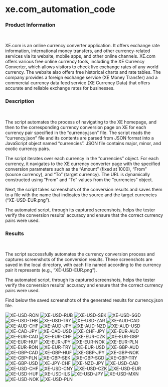 # xe.com_automation_code
<h3>Product Information</h3><br> <p> XE.com is an online currency converter application. It offers exchange rate information, international money transfers, and other currency-related services via its website, mobile apps, and other online channels.
XE.com offers various free online currency tools, including the XE Currency Converter, which allows visitors to check live exchange rates of any world currency. The website also offers free historical charts and rate tables. The company provides a foreign exchange service (XE Money Transfer) and a commercial currency data feed service (XE Currency Data) that offers accurate and reliable exchange rates for businesses. </p>

<h3>Description</h3><br>
<p>The script automates the process of navigating to the XE homepage, and then to the corresponding currency conversion page on XE for each currency pair specified in the “currency.json” file. The script reads the “currency.json” file and its contents are parsed from JSON format into a JavaScript object named “currencies”. JSON file contains major, minor, and exotic currency pairs.</p>
<p>The script iterates over each currency in the “currencies” object. For each currency, it navigates to the XE currency converter page with the specified conversion parameters such as the “Amount” (fixed at 1000), “From” (source currency), and “To” (target currency). The URL is dynamically constructed using “From” and “To” values from the “currencies” object.</p>

<p>Next, the script takes screenshots of the conversion results and saves them to a file with the name that indicates the source and the target currencies (“XE-USD-EUR.png”).</p>
<p>The automated script, through its captured screenshots, helps the tester verify the conversion results' accuracy and ensure that the correct currency pairs were used.</p>


<h3>Results</h3><br>
<p>The script successfully automates the currency conversion process and captures screenshots of the conversion results. These screenshots are saved in the local directory, with each file named according to the currency pair it represents (e.g., “XE-USD-EUR.png”).</p>
<p>The automated script, through its captured screenshots, helps the tester verify the conversion results' accuracy and ensure that the correct currency pairs were used.</p>
<p>Find below the saved screenshots of the generated results for currency.json file.</p>

![XE-USD-RON](https://github.com/SiposCristina/xe.com_automation_code/assets/157922599/b76294af-d9dc-442e-95a9-2bc979f8a4e9)
![XE-USD-RUB](https://github.com/SiposCristina/xe.com_automation_code/assets/157922599/2584aeb6-21fb-47cf-83c8-50f75a4e5c14)
![XE-USD-SEK](https://github.com/SiposCristina/xe.com_automation_code/assets/157922599/09de813b-24c1-48b3-a92f-df18057503f6)
![XE-USD-SGD](https://github.com/SiposCristina/xe.com_automation_code/assets/157922599/92a16c85-6691-4e49-95ee-f559a4d65b8c)
![XE-USD-THB](https://github.com/SiposCristina/xe.com_automation_code/assets/157922599/10f658b9-c3f5-4888-9032-969feda1718b)
![XE-USD-TRY](https://github.com/SiposCristina/xe.com_automation_code/assets/157922599/c7dc38b8-144b-4632-830e-5a70f10075ff)
![XE-USD-ZAR](https://github.com/SiposCristina/xe.com_automation_code/assets/157922599/6ce5236e-56aa-4b9c-9a1d-997fbc05dee1)
![XE-AUD-CAD](https://github.com/SiposCristina/xe.com_automation_code/assets/157922599/d298b310-705d-4310-b1c7-97f611cf98c2)
![XE-AUD-CHF](https://github.com/SiposCristina/xe.com_automation_code/assets/157922599/2ad4b586-cea8-41ba-9ce4-a1a1aa2bb777)
![XE-AUD-JPY](https://github.com/SiposCristina/xe.com_automation_code/assets/157922599/b977ea5d-390d-45f4-a149-70457dc298d3)
![XE-AUD-NZD](https://github.com/SiposCristina/xe.com_automation_code/assets/157922599/359f7166-ec96-40ee-acf1-d5f4863c87a7)
![XE-AUD-USD](https://github.com/SiposCristina/xe.com_automation_code/assets/157922599/ea76961b-6df4-4a43-ba31-3cd52f6281b9)
![XE-CAD-JPY](https://github.com/SiposCristina/xe.com_automation_code/assets/157922599/3c28bd97-39a3-41a8-8cd3-603cdb748ab7)
![XE-CAD-USD](https://github.com/SiposCristina/xe.com_automation_code/assets/157922599/4a3d2353-3737-410a-bcf2-e0aa7f670600)
![XE-CHF-JPY](https://github.com/SiposCristina/xe.com_automation_code/assets/157922599/95fd790a-15a3-4328-a1f0-01a33dcbbf2d)
![XE-EUR-AUD](https://github.com/SiposCristina/xe.com_automation_code/assets/157922599/e2006807-c3be-466d-9f3c-9b82a41fbc53)
![XE-EUR-CAD](https://github.com/SiposCristina/xe.com_automation_code/assets/157922599/55ab6a49-9e7c-4cda-ad30-fd0c95ca5eca)
![XE-EUR-CHF](https://github.com/SiposCristina/xe.com_automation_code/assets/157922599/084ae182-abc5-475b-b072-590223531890)
![XE-EUR-CZK](https://github.com/SiposCristina/xe.com_automation_code/assets/157922599/3efb5fbb-ff12-4954-9681-c9f81e4c8ca2)
![XE-EUR-GBP](https://github.com/SiposCristina/xe.com_automation_code/assets/157922599/59ebfa66-8d0e-40e2-92f0-655bd022f569)
![XE-EUR-HUF](https://github.com/SiposCristina/xe.com_automation_code/assets/157922599/cf35aa95-66af-4dea-8946-a3cfcb87799b)
![XE-EUR-JPY](https://github.com/SiposCristina/xe.com_automation_code/assets/157922599/64827e9c-ec27-4212-9a5f-520735798bc0)
![XE-EUR-NOK](https://github.com/SiposCristina/xe.com_automation_code/assets/157922599/3b149742-6f9f-4f5d-af36-58760af04bf5)
![XE-EUR-PLN](https://github.com/SiposCristina/xe.com_automation_code/assets/157922599/5bfb7580-a96c-4c24-9363-d205af6efee5)
![XE-EUR-RON](https://github.com/SiposCristina/xe.com_automation_code/assets/157922599/a4137ba7-a677-4f4d-b38a-f13d40b3f6f7)
![XE-EUR-TRY](https://github.com/SiposCristina/xe.com_automation_code/assets/157922599/13f13b9a-b22e-4609-9c01-dcbe63ae966b)
![XE-EUR-USD](https://github.com/SiposCristina/xe.com_automation_code/assets/157922599/661a151f-b484-4c4a-b11e-75d862ed9e77)
![XE-GBP-AUD](https://github.com/SiposCristina/xe.com_automation_code/assets/157922599/507aa39b-abe7-4a90-b401-acf5170b5a31)
![XE-GBP-CAD](https://github.com/SiposCristina/xe.com_automation_code/assets/157922599/9e787cc4-1d0b-4f98-9571-cf742d43892a)
![XE-GBP-HUF](https://github.com/SiposCristina/xe.com_automation_code/assets/157922599/a8a8ed27-42f3-4db0-b70b-765b8c1c31cc)
![XE-GBP-JPY](https://github.com/SiposCristina/xe.com_automation_code/assets/157922599/10b7ecb8-9468-4e3d-8b41-c0c3f9c71033)
![XE-GBP-NOK](https://github.com/SiposCristina/xe.com_automation_code/assets/157922599/38122ab8-ad35-4ec1-a1a8-85bfd4556992)
![XE-GBP-PLN](https://github.com/SiposCristina/xe.com_automation_code/assets/157922599/d35f0791-9c67-4dc4-ab13-9deace9387a4)
![XE-GBP-SEK](https://github.com/SiposCristina/xe.com_automation_code/assets/157922599/83ffd34b-cfc7-4ffd-b1f4-b8ebf990df72)
![XE-GBP-SGD](https://github.com/SiposCristina/xe.com_automation_code/assets/157922599/04a4ffc8-edf1-4de7-8b28-d6f506fdac9d)
![XE-GBP-TRY](https://github.com/SiposCristina/xe.com_automation_code/assets/157922599/93990d7c-5450-4b1c-9ca4-ff42fedc29a9)
![XE-GBP-USD](https://github.com/SiposCristina/xe.com_automation_code/assets/157922599/d46656a5-63e1-468f-b0c9-5056761b22c5)
![XE-JPY-CHF](https://github.com/SiposCristina/xe.com_automation_code/assets/157922599/a9642b6c-6eeb-4bcb-a69a-91732596f760)
![XE-NZD-JPY](https://github.com/SiposCristina/xe.com_automation_code/assets/157922599/cd44ab4e-b575-485b-8b18-92a435ab7189)
![XE-USD-CAD](https://github.com/SiposCristina/xe.com_automation_code/assets/157922599/d5680242-cfab-406a-a4f2-6acba8010a61)
![XE-USD-CHF](https://github.com/SiposCristina/xe.com_automation_code/assets/157922599/09d1c0dd-28cc-41cb-b6b0-c3bdadc93349)
![XE-USD-CNY](https://github.com/SiposCristina/xe.com_automation_code/assets/157922599/33b917a2-e6d1-4390-aead-6fdba2afc897)
![XE-USD-CZK](https://github.com/SiposCristina/xe.com_automation_code/assets/157922599/8829c29b-9a38-45d5-b8dd-519ce8e8fe23)
![XE-USD-EUR](https://github.com/SiposCristina/xe.com_automation_code/assets/157922599/f1f6becf-45e2-4b67-a10b-cb2529fcfee8)
![XE-USD-HUF](https://github.com/SiposCristina/xe.com_automation_code/assets/157922599/b8cfcff0-0470-4515-86f9-352a930e08db)
![XE-USD-ILS](https://github.com/SiposCristina/xe.com_automation_code/assets/157922599/1985406d-bc17-4372-b2f2-3397cdcd26b2)
![XE-USD-JPY](https://github.com/SiposCristina/xe.com_automation_code/assets/157922599/7016aa92-a3f6-489d-bd43-c7285838470f)
![XE-USD-MXN](https://github.com/SiposCristina/xe.com_automation_code/assets/157922599/19800d36-0494-4c23-8233-84e51a9a04c9)
![XE-USD-NOK](https://github.com/SiposCristina/xe.com_automation_code/assets/157922599/e64325ff-acd3-4131-bc3a-620e012fd945)
![XE-USD-PLN](https://github.com/SiposCristina/xe.com_automation_code/assets/157922599/bfc01fc1-b0a0-480e-afda-9401dabbdaab)



